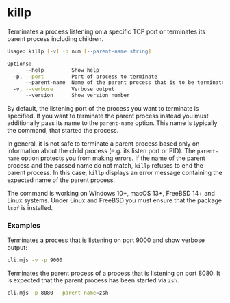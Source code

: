 # killp
Terminates a process listening on a specific TCP port or terminates its parent process including children.

```zsh
Usage: killp [-v] -p num [--parent-name string]

Options:
      --help         Show help
  -p, --port         Port of process to terminate
      --parent-name  Name of the parent process that is to be terminated instead
  -v, --verbose      Verbose output
      --version      Show version number
```
By default, the listening port of the process you want to terminate is specified.
If you want to terminate the parent process instead you must additionally pass its 
name to the `parent-name` option. This name is typically the command,
that started the process.

In general, it is not safe to terminate a parent process based only on information about the child process (e.g. its listen port or PID).
The `parent-name` option protects you from making errors. If the name of the parent process and the passed name do not match, 
`killp` refuses to end the parent process. In this case, `killp` displays an error message containing 
the expected name of the parent process.

The command is working on Windows 10+, macOS 13+, FreeBSD 14+ and Linux systems. Under Linux and FreeBSD you must ensure 
that the package `lsof` is installed.

### Examples
Terminates a process that is listening on port 9000 and show verbose output:
```zsh
cli.mjs -v -p 9000      
```
Terminates the parent process of a process that is listening on port 8080. It is expected that the
parent process has been started via `zsh`.
```zsh
cli.mjs -p 8080 --parent-name=zsh  
```

